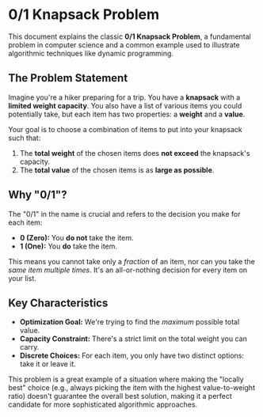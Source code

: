 # 0/1 Knapsack Problem

This document explains the classic **0/1 Knapsack Problem**, a fundamental problem in computer science and a common example used to illustrate algorithmic techniques like dynamic programming.

## The Problem Statement

Imagine you're a hiker preparing for a trip. You have a **knapsack** with a **limited weight capacity**. You also have a list of various items you could potentially take, but each item has two properties: a **weight** and a **value**.

Your goal is to choose a combination of items to put into your knapsack such that:

1.  The **total weight** of the chosen items does **not exceed** the knapsack's capacity.
2.  The **total value** of the chosen items is as **large as possible**.

## Why "0/1"?

The "0/1" in the name is crucial and refers to the decision you make for each item:

* **0 (Zero):** You **do not** take the item.
* **1 (One):** You **do** take the item.

This means you cannot take only a *fraction* of an item, nor can you take the *same item multiple times*. It's an all-or-nothing decision for every item on your list.

## Key Characteristics

* **Optimization Goal:** We're trying to find the *maximum* possible total value.
* **Capacity Constraint:** There's a strict limit on the total weight you can carry.
* **Discrete Choices:** For each item, you only have two distinct options: take it or leave it.

This problem is a great example of a situation where making the "locally best" choice (e.g., always picking the item with the highest value-to-weight ratio) doesn't guarantee the overall best solution, making it a perfect candidate for more sophisticated algorithmic approaches.

